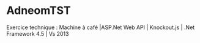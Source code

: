 # AdneomTST
Exercice technique : Machine à café |ASP.Net Web API | Knockout.js | .Net Framework 4.5 | Vs 2013
